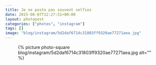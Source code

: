 ```yaml
---
title: Je ne poste pas souvent selfies
date: 2015-06-07T12:27:51+00:00
layout: photopost
categories: ["photos", "instagram"]
tags: []
image: "blog/instagram/5d2daf6714c31803ff9320ae77271aea.jpg"
---
```


<figure class="photo photo--square">
  {% picture photo-square blog/instagram/5d2daf6714c31803ff9320ae77271aea.jpg alt="" %}
</figure>


